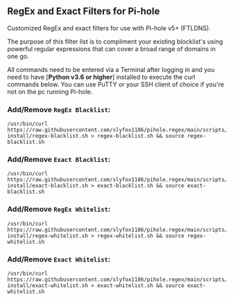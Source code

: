 ## RegEx and Exact Filters for Pi-hole
Customized RegEx and exact filters for use with Pi-hole v5+ (FTLDNS).

The purpose of this filter list is to compliment your existing blocklist's using powerful regular expressions that can cover a broad range of domains in one go.

All commands need to be entered via a Terminal after logging in and you need to have [**Python v3.6 or higher**] installed to execute the curl commands below. You can use PuTTY or your SSH client of choice if you're not on the pc running Pi-hole.

### Add/Remove `RegEx Blacklist`:
```
/usr/bin/curl https://raw.githubusercontent.com/slyfox1186/pihole.regex/main/scripts/shell-install/regex-blacklist.sh > regex-blacklist.sh && source regex-blacklist.sh

```

### Add/Remove `Exact Blacklist`:
```
/usr/bin/curl https://raw.githubusercontent.com/slyfox1186/pihole.regex/main/scripts/shell-install/exact-blacklist.sh > exact-blacklist.sh && source exact-blacklist.sh

```

### Add/Remove `RegEx Whitelist`:
```
/usr/bin/curl https://raw.githubusercontent.com/slyfox1186/pihole.regex/main/scripts/shell-install/regex-whitelist.sh > regex-whitelist.sh && source regex-whitelist.sh

```

### Add/Remove `Exact Whitelist`:
```
/usr/bin/curl https://raw.githubusercontent.com/slyfox1186/pihole.regex/main/scripts/shell-install/exact-whitelist.sh > exact-whitelist.sh && source exact-whitelist.sh

```
